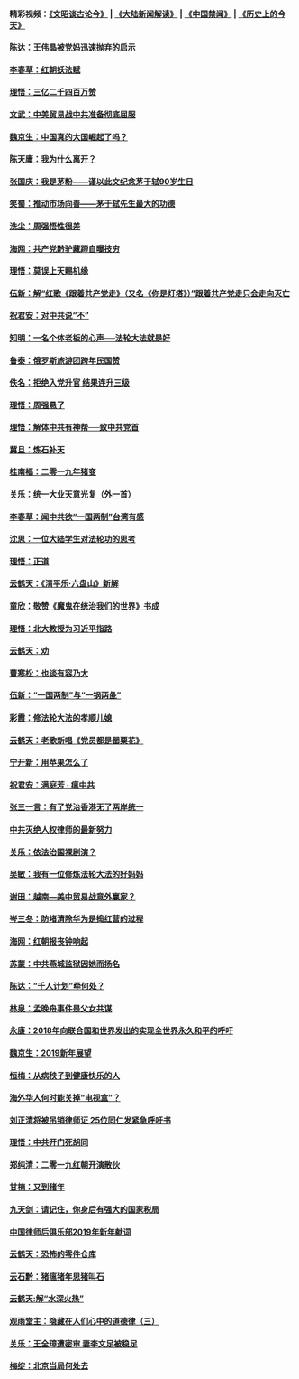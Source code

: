 #### 精彩视频：[《文昭谈古论今》](https://github.com/gfw-breaker/wenzhao/blob/master/README.md?t=01150931) | [《大陆新闻解读》](https://github.com/gfw-breaker/ntdtv-comedy/blob/master/README.md?t=01150931) | [《中国禁闻》](https://github.com/gfw-breaker/ntdtv-news/blob/master/README.md?t=01150931) | [《历史上的今天》](https://github.com/gfw-breaker/today-in-history/blob/master/README.md?t=01150931) 

#### [陈达：王伟晶被党妈迅速抛弃的启示](../pages/nsc993/n10976450.md?t=01150931) 

#### [李春草：红朝妖法赋](../pages/nsc993/n10976387.md?t=01150931) 

#### [理悟：三亿二千四百万赞](../pages/nsc993/n10975966.md?t=01150931) 

#### [文武：中美贸易战中共准备彻底屈服](../pages/nsc993/n10974571.md?t=01150931) 

#### [魏京生：中国真的大国崛起了吗？](../pages/nsc993/n10974530.md?t=01150931) 

#### [陈天庸：我为什么离开？](../pages/nsc993/n10974493.md?t=01150931) 

#### [张国庆：我是茅粉——谨以此文纪念茅于轼90岁生日](../pages/nsc993/n10974477.md?t=01150931) 

#### [笑蜀：推动市场向善——茅于轼先生最大的功德](../pages/nsc993/n10974451.md?t=01150931) 

#### [洗尘：周强悟性很差](../pages/nsc993/n10973701.md?t=01150931) 

#### [海网：共产党黔驴藏蹄自曝技穷](../pages/nsc993/n10969562.md?t=01150931) 

#### [理悟：莫误上天赐机缘](../pages/nsc993/n10969514.md?t=01150931) 

#### [伍新：解“红歌《跟着共产党走》（又名《你是灯塔》）”跟着共产党走只会走向灭亡](../pages/nsc993/n10969074.md?t=01150931) 

#### [祝君安：对中共说“不”](../pages/nsc993/n10968464.md?t=01150931) 

#### [知明：一名个体老板的心声──法轮大法就是好](../pages/nsc993/n10967473.md?t=01150931) 

#### [鲁泰：俄罗斯旅游团跨年民国赞](../pages/nsc993/n10967035.md?t=01150931) 

#### [佚名：拒绝入党升官  结果连升三级](../pages/nsc993/n10965069.md?t=01150931) 

#### [理悟：周强悬了](../pages/nsc993/n10965044.md?t=01150931) 

#### [理悟：解体中共有神帮──致中共党首](../pages/nsc993/n10963824.md?t=01150931) 

#### [冀旦：炼石补天](../pages/nsc993/n10963818.md?t=01150931) 

#### [桂南福：二零一九年猪变](../pages/nsc993/n10963774.md?t=01150931) 

#### [关乐：统一大业天意光复（外一首）](../pages/nsc993/n10963765.md?t=01150931) 

#### [李春草：闻中共欲“一国两制”台湾有感](../pages/nsc993/n10963761.md?t=01150931) 

#### [沈思：一位大陆学生对法轮功的思考](../pages/nsc993/n10960706.md?t=01150931) 

#### [理悟：正道](../pages/nsc993/n10960529.md?t=01150931) 

#### [云鹤天：《清平乐‧六盘山》新解](../pages/nsc993/n10959258.md?t=01150931) 

#### [童欣：敬赞《魔鬼在统治我们的世界》书成](../pages/nsc993/n10959244.md?t=01150931) 

#### [理悟：北大教授为习近平指路](../pages/nsc993/n10959234.md?t=01150931) 

#### [云鹤天：劝](../pages/nsc993/n10959226.md?t=01150931) 

#### [曹寒松：也谈有容乃大](../pages/nsc993/n10959191.md?t=01150931) 

#### [伍新：“一国两制”与“一锅两彘”](../pages/nsc993/n10958297.md?t=01150931) 

#### [彩霞：修法轮大法的孝顺儿媳](../pages/nsc993/n10958333.md?t=01150931) 

#### [云鹤天：老歌新唱《党员都是罂粟花》](../pages/nsc993/n10958225.md?t=01150931) 

#### [宁开新：用苹果怎么了](../pages/nsc993/n10955962.md?t=01150931) 

#### [祝君安：满庭芳 · 瘟中共](../pages/nsc993/n10955949.md?t=01150931) 

#### [张三一言：有了党治香港无了两岸统一](../pages/nsc993/n10955943.md?t=01150931) 

#### [中共灭绝人权律师的最新努力](../pages/nsc993/n10954725.md?t=01150931) 

#### [关乐：依法治国裸剧演？](../pages/nsc993/n10952420.md?t=01150931) 

#### [吴敏：我有一位修炼法轮大法的好妈妈](../pages/nsc993/n10952484.md?t=01150931) 

#### [谢田：越南—美中贸易战意外赢家？](../pages/nsc993/n10940351.md?t=01150931) 

#### [岑三冬：防堵清除华为是捣红营的过程](../pages/nsc993/n10952342.md?t=01150931) 

#### [海网：红朝报丧钟响起](../pages/nsc993/n10951480.md?t=01150931) 

#### [苏蒙：中共燕城监狱因她而扬名](../pages/nsc993/n10951476.md?t=01150931) 

#### [陈达：“千人计划”牵何处？](../pages/nsc993/n10951466.md?t=01150931) 

#### [林泉：孟晚舟事件是父女共谋](../pages/nsc993/n10947780.md?t=01150931) 

#### [永康：2018年向联合国和世界发出的实现全世界永久和平的呼吁](../pages/nsc993/n10947756.md?t=01150931) 

#### [魏京生：2019新年展望](../pages/nsc993/n10947691.md?t=01150931) 

#### [恒梅：从病秧子到健康快乐的人](../pages/nsc993/n10947469.md?t=01150931) 

#### [海外华人何时能关掉“电视盒”？](../pages/nsc993/n10945406.md?t=01150931) 

#### [刘正清将被吊销律师证 25位同仁发紧急呼吁书](../pages/nsc993/n10944361.md?t=01150931) 

#### [理悟：中共开门死胡同](../pages/nsc993/n10944908.md?t=01150931) 

#### [郑纯清：二零一九红朝开演散伙](../pages/nsc993/n10944905.md?t=01150931) 

#### [甘楠：又到猪年](../pages/nsc993/n10944903.md?t=01150931) 

#### [九天剑：请记住，你身后有强大的国家税局](../pages/nsc993/n10944885.md?t=01150931) 

#### [中国律师后俱乐部2019年新年献词](../pages/nsc993/n10944348.md?t=01150931) 

#### [云鹤天：恐怖的零件仓库](../pages/nsc993/n10942847.md?t=01150931) 

#### [云石黔：猪瘟猪年思猪叫石](../pages/nsc993/n10943180.md?t=01150931) 

#### [云鹤天:解“水深火热”](../pages/nsc993/n10942828.md?t=01150931) 

#### [观雨堂主：隐藏在人们心中的道德律（三）](../pages/nsc993/n10941445.md?t=01150931) 

#### [关乐：王全璋遭密审 妻李文足被稳足](../pages/nsc993/n10941420.md?t=01150931) 

#### [梅绽：北京当局何处去](../pages/nsc993/n10941407.md?t=01150931) 

